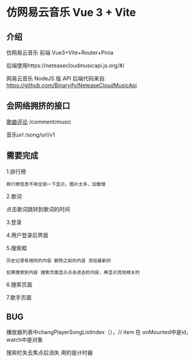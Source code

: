 # 仿网易云音乐 Vue 3 + Vite

## 介绍

仿网易云音乐 前端 Vue3+Vite+Router+Pinia

后端使用https://neteasecloudmusicapi.js.org/#/

网易云音乐 NodeJS 版 API 后端代码来自: https://github.com/Binaryify/NeteaseCloudMusicApi

## 会网络拥挤的接口

[歌曲评论](https://docs.neteasecloudmusicapi.binaryify.com/#/?id=%e6%ad%8c%e6%9b%b2%e8%af%84%e8%ae%ba) /comment/music

音乐url  /song/url/v1

## 需要完成

1.排行榜

    排行榜信息不用全部一下显示，图片太多，加载慢

2.歌词

   点击歌词跳转到歌词的时间

3.登录

4.用户登录后界面

5.搜索框

    历史记录有相同的内容 删除之前的内容 添加最新的

    如果搜索到内容 搜索页面显示点击进去的内容，再显示其他相关的

6.搜索页面

7.歌手页面

## BUG

播放器列表中changPlayerSongListIndex（），// item 在  onMounted中是id，watch中是对象

搜索栏失去焦点后消失 用的是计时器
